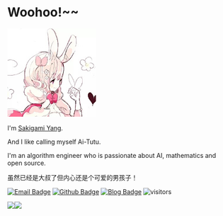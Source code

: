# Woohoo!~~

<p width="100%" margin="0 auto" >
  <img src="bunny-girl.jpeg" width="200" height="200">
</p>

I'm [Sakigami Yang](https://github.com/SakigamiYang).

And I like calling myself Ai-Tutu.

I'm an algorithm engineer who is passionate about AI, mathematics and open source.

虽然已经是大叔了但内心还是个可爱的男孩子！


[![Email Badge](https://img.shields.io/badge/-Email-c14438?style=flat-square&logo=Gmail&logoColor=white&link=mailto:zhixiao.yang0124@gmail.com)](mailto:zhixiao.yang0124@gmail.com)
[![Github Badge](https://img.shields.io/badge/-Github-232323?style=flat-square&logo=Github&logoColor=white&link=https://github.com/SakigamiYang)](https://github.com/SakigamiYang)
[![Blog Badge](https://img.shields.io/badge/-Blog-blueviolet?style=flat-square&logo=WordPress&logoColor=white&link=https://sakigami-yang.me)](https://sakigami-yang.me)
![visitors](https://visitor-badge.laobi.icu/badge?page_id=SakigamiYang)

<a href="https://github.com/SakigamiYang/github-readme-stats">
  <img align="left" src="https://readme-stats.clckblog.space/api?username=SakigamiYang&show_icons=true&theme=dark" />
</a>
<a href="https://github.com/SakigamiYang/github-readme-stats">
  <img align="left" src="https://readme-stats.clckblog.space/api/top-langs/?username=SakigamiYang&theme=dark&exclude_repo=SakigamiYang.github.io" />
</a>
